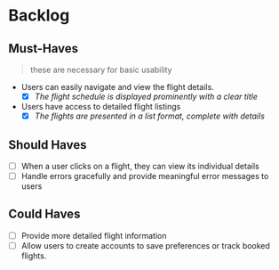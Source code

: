 # Backlog

## Must-Haves

> these are necessary for basic usability
 - Users can easily navigate and view the flight details.
    - [x] _The flight schedule is displayed prominently with a clear title_
  
  - Users have access to detailed flight listings
    - [x] _The flights are presented in a list format, complete with details_

## Should Haves

- [ ] When a user clicks on a flight, they can view its individual details
- [ ] Handle errors gracefully and provide meaningful error messages to users

## Could Haves

- [ ] Provide more detailed flight information
- [ ] Allow users to create accounts to save preferences or track booked flights.

